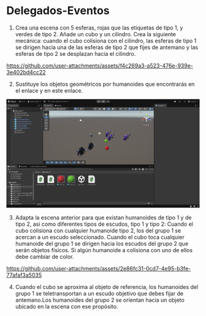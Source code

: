 # Delegados-Eventos

1. Crea una escena con 5 esferas, rojas que las etiquetas de tipo 1, y verdes de tipo 2. Añade un cubo y un cilindro. Crea la siguiente mecánica: cuando el cubo colisiona con el cilindro, las esferas de tipo 1 se dirigen hacia una de las esferas de tipo 2 que fijes de antemano y las esferas de tipo 2 se desplazan hacia el cilindro.

https://github.com/user-attachments/assets/f4c269a3-a523-476e-939e-3e402bd4cc22

2. Sustituye los objetos geométricos por humanoides  que encontrarás en el enlace y en este enlace.

![Captura](./image/Captura%20de%20pantalla%202025-10-20%20114615.png)

3. Adapta la escena anterior para que existan humanoides de tipo 1 y de tipo 2, así como diferentes tipos de escudos, tipo 1 y tipo 2:
Cuando el cubo colisiona con cualquier humanoide  tipo 2,  los del grupo 1 se acercan a un escudo seleccionado. Cuando el cubo toca cualquier humanoide del grupo 1 se dirigen hacia los escudos del grupo 2 que serán objetos físicos. Si algún humanoide a colisiona con uno de ellos debe cambiar de color.

https://github.com/user-attachments/assets/2e86fc31-0cd7-4e95-b3fe-77afaf3a5035

4. Cuando el cubo se aproxima al objeto de referencia, los humanoides del grupo 1 se teletransportan a un escudo objetivo que debes fijar de antemano.Los humanoides del grupo 2 se orientan hacia un objeto ubicado en la escena con ese propósito.



